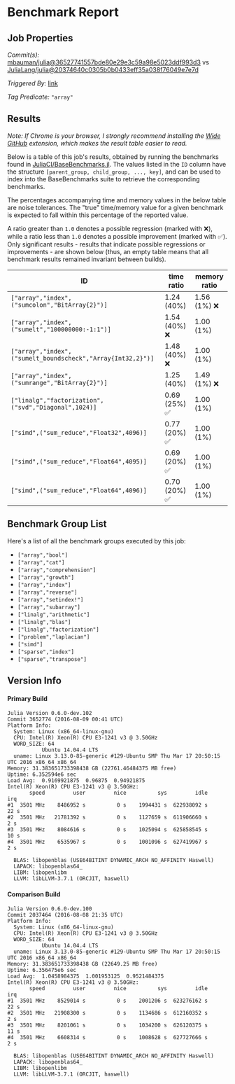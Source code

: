 # Benchmark Report

## Job Properties

*Commit(s):* [mbauman/julia@36527741557bde80e29e3c59a98e5023ddf993d3](https://github.com/mbauman/julia/commit/36527741557bde80e29e3c59a98e5023ddf993d3) vs [JuliaLang/julia@20374640c0305b0b0433eff35a038f76049e7e7d](https://github.com/JuliaLang/julia/commit/20374640c0305b0b0433eff35a038f76049e7e7d)

*Triggered By:* [link](https://github.com/JuliaLang/julia/pull/15558#issuecomment-238420692)

*Tag Predicate:* `"array"`

## Results

*Note: If Chrome is your browser, I strongly recommend installing the [Wide GitHub](https://chrome.google.com/webstore/detail/wide-github/kaalofacklcidaampbokdplbklpeldpj?hl=en)
extension, which makes the result table easier to read.*

Below is a table of this job's results, obtained by running the benchmarks found in
[JuliaCI/BaseBenchmarks.jl](https://github.com/JuliaCI/BaseBenchmarks.jl). The values
listed in the `ID` column have the structure `[parent_group, child_group, ..., key]`,
and can be used to index into the BaseBenchmarks suite to retrieve the corresponding
benchmarks.

The percentages accompanying time and memory values in the below table are noise tolerances. The "true"
time/memory value for a given benchmark is expected to fall within this percentage of the reported value.

A ratio greater than `1.0` denotes a possible regression (marked with :x:), while a ratio less
than `1.0` denotes a possible improvement (marked with :white_check_mark:). Only significant results - results
that indicate possible regressions or improvements - are shown below (thus, an empty table means that all
benchmark results remained invariant between builds).

| ID | time ratio | memory ratio |
|----|------------|--------------|
| `["array","index",("sumcolon","BitArray{2}")]` | 1.24 (40%)  | 1.56 (1%) :x: |
| `["array","index",("sumelt","100000000:-1:1")]` | 1.54 (40%) :x: | 1.00 (1%)  |
| `["array","index",("sumelt_boundscheck","Array{Int32,2}")]` | 1.48 (40%) :x: | 1.00 (1%)  |
| `["array","index",("sumrange","BitArray{2}")]` | 1.25 (40%)  | 1.49 (1%) :x: |
| `["linalg","factorization",("svd","Diagonal",1024)]` | 0.69 (25%) :white_check_mark: | 1.00 (1%)  |
| `["simd",("sum_reduce","Float32",4096)]` | 0.77 (20%) :white_check_mark: | 1.00 (1%)  |
| `["simd",("sum_reduce","Float64",4095)]` | 0.69 (20%) :white_check_mark: | 1.00 (1%)  |
| `["simd",("sum_reduce","Float64",4096)]` | 0.70 (20%) :white_check_mark: | 1.00 (1%)  |

## Benchmark Group List

Here's a list of all the benchmark groups executed by this job:

- `["array","bool"]`
- `["array","cat"]`
- `["array","comprehension"]`
- `["array","growth"]`
- `["array","index"]`
- `["array","reverse"]`
- `["array","setindex!"]`
- `["array","subarray"]`
- `["linalg","arithmetic"]`
- `["linalg","blas"]`
- `["linalg","factorization"]`
- `["problem","laplacian"]`
- `["simd"]`
- `["sparse","index"]`
- `["sparse","transpose"]`

## Version Info

#### Primary Build

```
Julia Version 0.6.0-dev.102
Commit 3652774 (2016-08-09 00:41 UTC)
Platform Info:
  System: Linux (x86_64-linux-gnu)
  CPU: Intel(R) Xeon(R) CPU E3-1241 v3 @ 3.50GHz
  WORD_SIZE: 64
           Ubuntu 14.04.4 LTS
  uname: Linux 3.13.0-85-generic #129-Ubuntu SMP Thu Mar 17 20:50:15 UTC 2016 x86_64 x86_64
Memory: 31.383651733398438 GB (22761.46484375 MB free)
Uptime: 6.352594e6 sec
Load Avg:  0.9169921875  0.96875  0.94921875
Intel(R) Xeon(R) CPU E3-1241 v3 @ 3.50GHz: 
       speed         user         nice          sys         idle          irq
#1  3501 MHz    8486952 s          0 s    1994431 s  622938092 s         22 s
#2  3501 MHz   21781392 s          0 s    1127659 s  611906660 s          2 s
#3  3501 MHz    8084616 s          0 s    1025094 s  625858545 s         10 s
#4  3501 MHz    6535967 s          0 s    1001096 s  627419967 s          2 s

  BLAS: libopenblas (USE64BITINT DYNAMIC_ARCH NO_AFFINITY Haswell)
  LAPACK: libopenblas64_
  LIBM: libopenlibm
  LLVM: libLLVM-3.7.1 (ORCJIT, haswell)

```

#### Comparison Build

```
Julia Version 0.6.0-dev.100
Commit 2037464 (2016-08-08 21:35 UTC)
Platform Info:
  System: Linux (x86_64-linux-gnu)
  CPU: Intel(R) Xeon(R) CPU E3-1241 v3 @ 3.50GHz
  WORD_SIZE: 64
           Ubuntu 14.04.4 LTS
  uname: Linux 3.13.0-85-generic #129-Ubuntu SMP Thu Mar 17 20:50:15 UTC 2016 x86_64 x86_64
Memory: 31.383651733398438 GB (22649.25 MB free)
Uptime: 6.356475e6 sec
Load Avg:  1.0458984375  1.001953125  0.9521484375
Intel(R) Xeon(R) CPU E3-1241 v3 @ 3.50GHz: 
       speed         user         nice          sys         idle          irq
#1  3501 MHz    8529014 s          0 s    2001206 s  623276162 s         22 s
#2  3501 MHz   21908300 s          0 s    1134686 s  612160352 s          2 s
#3  3501 MHz    8201061 s          0 s    1034200 s  626120375 s         11 s
#4  3501 MHz    6608314 s          0 s    1008628 s  627727666 s          2 s

  BLAS: libopenblas (USE64BITINT DYNAMIC_ARCH NO_AFFINITY Haswell)
  LAPACK: libopenblas64_
  LIBM: libopenlibm
  LLVM: libLLVM-3.7.1 (ORCJIT, haswell)

```
